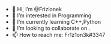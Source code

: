 - 👋 Hi, I’m @Frizionek
- 👀 I’m interested in Programming
- 🌱 I’m currently learning C++,Python
- 💞️ I’m looking to collaborate on .
- 📫 How to reach me: Fr1z1on3k#3347
<!---
Frizionek/Frizionek is a ✨ special ✨ repository because its `README.md` (this file) appears on your GitHub profile.
You can click the Preview link to take a look at your changes.
--->
